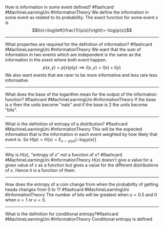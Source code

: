 How is information in some event defined? #flashcard #MachineLearningUni #InformationTheory
	We define the information in some event as related to its probability. The exact function for some event $x$ is $$I(x)=\log\left(\frac{1}{p(x)}\right)=-\log(p(x))$$

---
What properties are required for the definition of information? #flashcard #MachineLearningUni #InformationTheory
	We want that the sum of information in two events which are independent is the same as the information in the event where both event happen. $$p(x,y)=p(x)p(y)\implies I(x,y)=I(x)+I(y)$$We also want events that are rarer to be more informative and less rare less informative.

---
What does the base of the logarithm mean for the output of the information function? #flashcard #MachineLearningUni #InformationTheory 
	If the base is $e$ then the units become "nats" and if the base is 2 the units become "bits".

---
What is the definition of entropy of a distribution? #flashcard #MachineLearningUni #InformationTheory 
	This will be the expected information that is the information in each event weighted by how likely that event is. So $H(p)=H(x)=E_{x\sim p(x)}[-\log p(x)]$ 

---
Why is $H(x)$, "entropy of $x$" not a function of $x$? #flashcard #MachineLearningUni #InformationTheory 
	$H(x)$ doesn't give a value for a given value of $x$ as a function but gives a value for the different distributions of $x$. Hence it is a function of them.

---
How does the entropy of a coin change from when the probability of getting heads changes from 0 to 1? #flashcard #MachineLearningUni #InformationTheory 
	The number of bits will be greatest when $u=0.5$ and $0$ when $u=1$ or $u=0$.

---
What is the definition for conditional entropy?#flashcard #MachineLearningUni #InformationTheory 
	Conditional entropy is defined 
